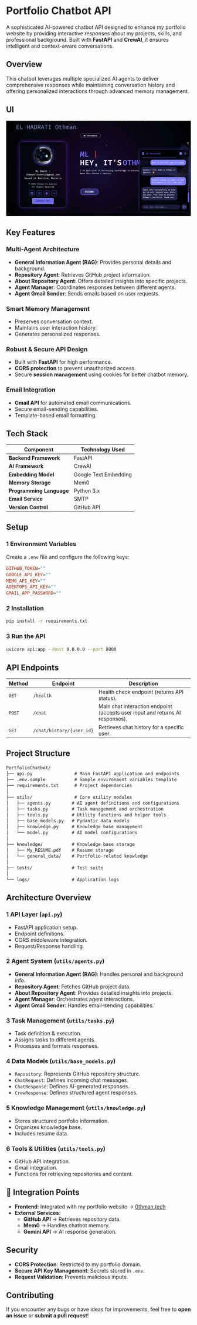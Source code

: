 # Portfolio Chatbot API

A sophisticated AI-powered chatbot API designed to enhance my portfolio website by providing interactive responses about my projects, skills, and professional background. Built with **FastAPI** and **CrewAI**, it ensures intelligent and context-aware conversations.

## Overview

This chatbot leverages multiple specialized AI agents to deliver comprehensive responses while maintaining conversation history and offering personalized interactions through advanced memory management.

## UI

![UI Image](./imgs/UI.png)

## Key Features

###  Multi-Agent Architecture
- **General Information Agent (RAG)**: Provides personal details and background.
- **Repository Agent**: Retrieves GitHub project information.
- **About Repository Agent**: Offers detailed insights into specific projects.
- **Agent Manager**: Coordinates responses between different agents.
- **Agent Gmail Sender**: Sends emails based on user requests.

###  Smart Memory Management
- Preserves conversation context.
- Maintains user interaction history.
- Generates personalized responses.

###  Robust & Secure API Design
- Built with **FastAPI** for high performance.
- **CORS protection** to prevent unauthorized access.
- Secure **session management** using cookies for better chatbot memory.

###  Email Integration
- **Gmail API** for automated email communications.
- Secure email-sending capabilities.
- Template-based email formatting.

## Tech Stack

| Component           | Technology Used  |
|--------------------|-----------------|
| **Backend Framework** | FastAPI         |
| **AI Framework**     | CrewAI          |
| **Embedding Model**  | Google Text Embedding |
| **Memory Storage**   | Mem0            |
| **Programming Language** | Python 3.x   |
| **Email Service**   | SMTP             |
| **Version Control** | GitHub API       |

## Setup

### 1️ Environment Variables
Create a `.env` file and configure the following keys:
```ini
GITHUB_TOKEN=""
GOOGLE_API_KEY=""
MEM0_API_KEY=""
AGENTOPS_API_KEY=""
GMAIL_APP_PASSWORD=""
```

### 2️ Installation
```bash
pip install -r requirements.txt
```

### 3️ Run the API
```bash
uvicorn api:app --host 0.0.0.0 --port 8000
```

## API Endpoints

| Method | Endpoint | Description |
|--------|---------|-------------|
| `GET`  | `/health` | Health check endpoint (returns API status). |
| `POST` | `/chat` | Main chat interaction endpoint (accepts user input and returns AI responses). |
| `GET`  | `/chat/history/{user_id}` | Retrieves chat history for a specific user. |

## Project Structure

```
PortfolioChatbot/
├── api.py                # Main FastAPI application and endpoints
├── .env.sample           # Sample environment variables template
├── requirements.txt      # Project dependencies
│
├── utils/                # Core utility modules
│   ├── agents.py        # AI agent definitions and configurations
│   ├── tasks.py         # Task management and orchestration
│   ├── tools.py         # Utility functions and helper tools
│   ├── base_models.py   # Pydantic data models
│   ├── knowledge.py     # Knowledge base management
│   └── model.py         # AI model configurations
│
├── knowledge/           # Knowledge base storage
│   ├── My_RESUME.pdf    # Resume storage
│   └── general_data/    # Portfolio-related knowledge
│
├── tests/               # Test suite
│
└── logs/                # Application logs
```

##  Architecture Overview

### **1️ API Layer (`api.py`)**
- FastAPI application setup.
- Endpoint definitions.
- CORS middleware integration.
- Request/Response handling.

### **2️ Agent System (`utils/agents.py`)**
- **General Information Agent (RAG)**: Handles personal and background info.
- **Repository Agent**: Fetches GitHub project data.
- **About Repository Agent**: Provides detailed insights into projects.
- **Agent Manager**: Orchestrates agent interactions.
- **Agent Gmail Sender**: Handles email-sending capabilities.

### **3️ Task Management (`utils/tasks.py`)**
- Task definition & execution.
- Assigns tasks to different agents.
- Processes and formats responses.

### **4️ Data Models (`utils/base_models.py`)**
- `Repository`: Represents GitHub repository structure.
- `ChatRequest`: Defines incoming chat messages.
- `ChatResponse`: Defines AI-generated responses.
- `CrewResponse`: Defines structured agent responses.

### **5️ Knowledge Management (`utils/knowledge.py`)**
- Stores structured portfolio information.
- Organizes knowledge base.
- Includes resume data.

### **6️ Tools & Utilities (`utils/tools.py`)**
- GitHub API integration.
- Gmail integration.
- Functions for retrieving repositories and content.

## 🔗 Integration Points

- **Frontend**: Integrated with my portfolio website → [0thman.tech](https://www.0thman.tech)
- **External Services**:
  - **GitHub API** → Retrieves repository data.
  - **Mem0** → Handles chatbot memory.
  - **Gemini API** → AI response generation.

##  Security

- **CORS Protection**: Restricted to my portfolio domain.
- **Secure API Key Management**: Secrets stored in `.env`.
- **Request Validation**: Prevents malicious inputs.

##  Contributing

If you encounter any bugs or have ideas for improvements, feel free to **open an issue** or **submit a pull request**! 

